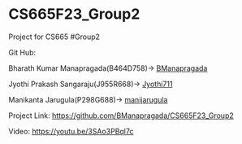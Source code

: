 # CS665F23_Group2
Project for CS665 #Group2

Git Hub:

Bharath Kumar Manapragada(B464D758)->	[BManapragada](https://github.com/BManapragada)

Jyothi Prakash Sangaraju(J955R668)->	[Jyothi711](https://github.com/Jyothi711)

Manikanta Jarugula(P298G688)->	[manijarugula](https://github.com/manijarugula)

Project Link: https://github.com/BManapragada/CS665F23_Group2 

Video: https://youtu.be/3SAo3PBql7c 
